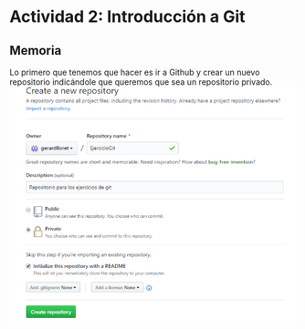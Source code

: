 # Actividad 2: Introducción a Git
## Memoria
Lo primero que tenemos que hacer es ir a Github y crear un nuevo repositorio indicándole que queremos que sea un repositorio privado.
![Imagen1](https://raw.githubusercontent.com/gerardlloret/EjercicioGit/master/imagenes/crearRepositorio.png)
